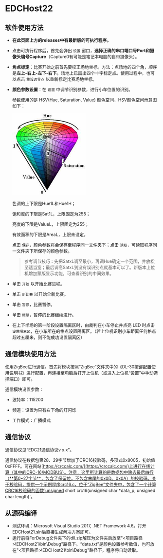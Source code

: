 # EDCHost22
## 软件使用方法
- **在此页面上方的releases中有最新版的可执行程序。**

- 点击可执行程序后，首先会弹出 `设置` 窗口，**选择正确的串口端口号Port和摄像头编号Capture**（Capture0有可能是笔记本电脑的自带摄像头）。

- **角点标定**：比赛开始之前首先要校正场地坐标。方法：点场地的四个角，顺序是**左上-右上-左下-右下**。场地上已画出四个十字标定点。使用过程中，也可以点击 `重设边界点` 以重新标定比赛场地坐标。

- **颜色参数设置**：在 `设置` 中调节识别参数，进行小车位置的识别。
  
  参数使用的是 HSV(Hue, Saturation, Value) 颜色空间，HSV颜色空间示意图如下：
  
  ![HSV](.\HSV.jpg)
  
  色调的上下限是Hue1L和Hue1H；
  
  饱和度的下限是Sat1L，上限固定为255；
  
  亮度的下限是ValueL，上限固定为255；
  
  有效面积的下限是AreaL，上限未设定。
  
  点击 `保存`，颜色参数将会保存至程序同一文件夹下；点击 `读取`，可读取程序同一文件夹下所保存的颜色参数。
  
  > 参考调节技巧：先把SatxL调至最小，再调Hue确定一个范围，并放松至适当宽；最后调高SatxL到没有误识别点就基本可以了。新版本上位机增加蒙版显示功能，可查看识别的中间效果。
  
- 单击 `开始` 以开始比赛进程。

- 单击 `新比赛` 以开始全新比赛。

- 单击 `暂停`，比赛暂停。

- 单击 `继续`，暂停的比赛继续进行。

- 在上下半场的第一阶段设置隔离区时，由裁判在小车停止并点亮 LED 时点击 `设置隔离区`，在小车所在的格点设置隔离区。（若上位机识别小车距离任何格点超过五厘米，则不能成功设置隔离区）

## 通信模块使用方法
使用ZigBee进行通信。首先将模块按照“ZigBee”文件夹中的《DL-30按键配置使用说明书》进行配置，再连接至电脑后打开上位机（或进入上位机“设置”中手动选择端口）即可。

通信模块设置参数：

- 波特率：115200

- 频道：设置为只有右下角的灯闪烁

- 工作模式：广播模式


## 通信协议

通信协议见“EDC21通信协议v x.x”。

通信协议在数据包第28、29字节增加了CRC16校验码，多项式0x8005，初始值0xFFFF。可在网站[https://crccalc.com/](https://crccalc.com/)上进行在线计算（其中的CRC-16/MODBUS）。注意，这里所计算的是数据包中除去最后四行（**第0~27字节**，包含了保留位，不包含末尾的0x0D、0x0A）的校验码。关于校验码，提供一个示例程序crc16.c，位于“ZigBee”文件夹中，包含了一个计算CRC16校验码的函数`unsigned short crc16(unsigned char *data_p, unsigned char length)`。

## 从源码编译

- 测试环境：Microsoft Visual Studio 2017, .NET Framework 4.6。打开EDCHost21.sln后直接生成解决方案即可。
- 运行前将ForDebug文件夹下的dll.zip解压为文件夹后放至"<项目路径>\EDCHost21\bin\Debug"路径下。“data.txt”是颜色设置参考数值，也可放在"<项目路径>\EDCHost21\bin\Debug"路径下，程序将自动读取。